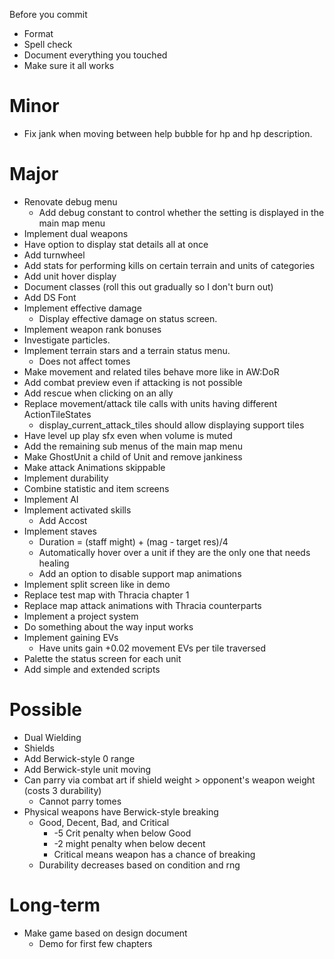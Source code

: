 Before you commit
* Format
* Spell check
* Document everything you touched
* Make sure it all works

# Minor
* Fix jank when moving between help bubble for hp and hp description.

# Major
* Renovate debug menu
	* Add debug constant to control whether the setting is displayed in the main map menu
* Implement dual weapons
* Have option to display stat details all at once
* Add turnwheel
* Add stats for performing kills on certain terrain and units of categories
* Add unit hover display
* Document classes (roll this out gradually so I don't burn out)
* Add DS Font
* Implement effective damage
	* Display effective damage on status screen.
* Implement weapon rank bonuses
* Investigate particles.
* Implement terrain stars and a terrain status menu.
	* Does not affect tomes
* Make movement and related tiles behave more like in AW:DoR
* Add combat preview even if attacking is not possible
* Add rescue when clicking on an ally
* Replace movement/attack tile calls with units having different ActionTileStates
	* display_current_attack_tiles should allow displaying support tiles
* Have level up play sfx even when volume is muted
* Add the remaining sub menus of the main map menu
* Make GhostUnit a child of Unit and remove jankiness
* Make attack Animations skippable
* Implement durability
* Combine statistic and item screens
* Implement AI
* Implement activated skills
	* Add Accost
* Implement staves
	* Duration = (staff might) + (mag - target res)/4
	* Automatically hover over a unit if they are the only one that needs healing
	* Add an option to disable support map animations
* Implement split screen like in demo
* Replace test map with Thracia chapter 1
* Replace map attack animations with Thracia counterparts
* Implement a project system
* Do something about the way input works
* Implement gaining EVs
	* Have units gain +0.02 movement EVs per tile traversed
* Palette the status screen for each unit
* Add simple and extended scripts

# Possible
* Dual Wielding
* Shields
* Add Berwick-style 0 range
* Add Berwick-style unit moving
* Can parry via combat art if shield weight > opponent's weapon weight (costs 3 durability)
	* Cannot parry tomes
* Physical weapons have Berwick-style breaking
	* Good, Decent, Bad, and Critical
		* -5 Crit penalty when below Good
		* -2 might penalty when below decent
		* Critical means weapon has a chance of breaking
	* Durability decreases based on condition and rng

# Long-term
* Make game based on design document
	* Demo for first few chapters
